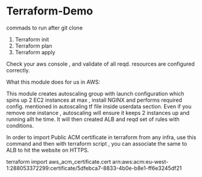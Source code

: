 # Terraform-Demo

commads to run after git clone

1. Terraform init
2. Terraform plan
3. Terraform apply

Check your aws console , and validate of all reqd. resources are configured correctly.

What this module does for us in AWS:

This module creates autoscaling group with launch configuration which spins up 2 EC2 instances at max , install NGINX and performs required config. mentioned in autoscaling tf file inside userdata section.
Even if you remove one instance , autoscaling will ensure it keeps 2 instances up and running allt he time.
It will then created ALB and reqd set of rules with conditions.

In order to import Public ACM certificate in terraform from any infra, use this command and then with terraform script , you can associate the same to ALB to hit the website on HTTPS.

terraform import aws_acm_certificate.cert arn:aws:acm:eu-west-1:288053372299:certificate/5dfebca7-8833-4b0e-b8e1-ff6e3245df21


